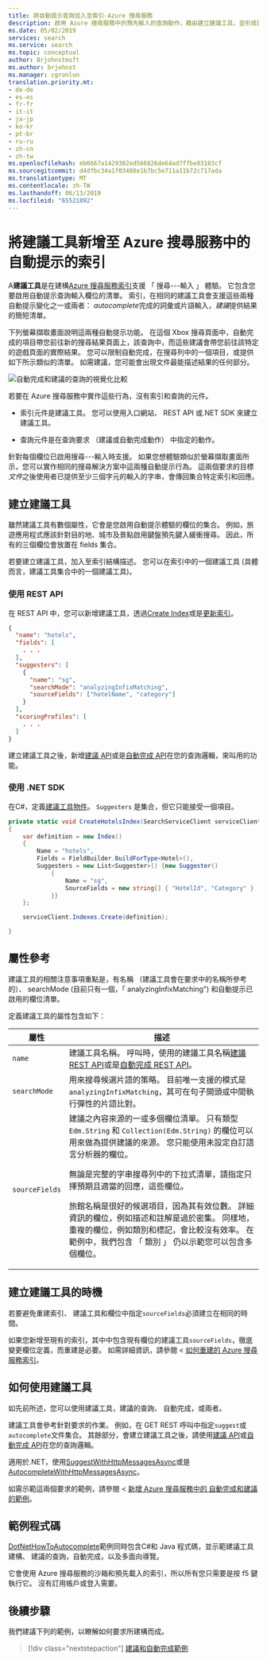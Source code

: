 ```yaml
---
title: 將自動提示查詢加入至索引-Azure 搜尋服務
description: 啟用 Azure 搜尋服務中的預先輸入的查詢動作，藉由建立建議工具，並形成要求，以叫用自動完成或 autosuggested 查詢詞彙。
ms.date: 05/02/2019
services: search
ms.service: search
ms.topic: conceptual
author: Brjohnstmsft
ms.author: brjohnst
ms.manager: cgronlun
translation.priority.mt:
- de-de
- es-es
- fr-fr
- it-it
- ja-jp
- ko-kr
- pt-br
- ru-ru
- zh-cn
- zh-tw
ms.openlocfilehash: eb6667a1429382ed566826de64ad7ffbe83183cf
ms.sourcegitcommit: d4dfbc34a1f03488e1b7bc5e711a11b72c717ada
ms.translationtype: MT
ms.contentlocale: zh-TW
ms.lasthandoff: 06/13/2019
ms.locfileid: "65521892"
---
```

# <a name="add-suggesters-to-an-index-for-typeahead-in-azure-search"></a>將建議工具新增至 Azure 搜尋服務中的自動提示的索引

A**建議工具**是在建構[Azure 搜尋服務索引](search-what-is-an-index.md)支援 「 搜尋---輸入 」 體驗。 它包含您要啟用自動提示查詢輸入欄位的清單。 索引，在相同的建議工具會支援這些兩種自動提示變化之一或兩者： *autocomplete*完成的詞彙或片語輸入，*建議*提供結果的簡短清單。 

下列螢幕擷取畫面說明這兩種自動提示功能。 在這個 Xbox 搜尋頁面中，自動完成的項目帶您前往新的搜尋結果頁面上，該查詢中，而這些建議會帶您前往該特定的遊戲頁面的實際結果。 您可以限制自動完成，在搜尋列中的一個項目，或提供如下所示類似的清單。 如需建議，您可能會出現文件最能描述結果的任何部分。

![自動完成和建議的查詢的視覺化比較](./media/index-add-suggesters/visual-comparison-suggest-complete.png "的自動完成和建議的查詢的視覺化比較")

若要在 Azure 搜尋服務中實作這些行為，沒有索引和查詢的元件。 

+ 索引元件是建議工具。 您可以使用入口網站、 REST API 或.NET SDK 來建立建議工具。 

+ 查詢元件是在查詢要求 （建議或自動完成動作） 中指定的動作。 

針對每個欄位已啟用搜尋---輸入時支援。 如果您想體驗類似於螢幕擷取畫面所示，您可以實作相同的搜尋解決方案中這兩種自動提示行為。 這兩個要求的目標*文件*之後使用者已提供至少三個字元的輸入的字串，會傳回集合特定索引和回應。

## <a name="create-a-suggester"></a>建立建議工具

雖然建議工具有數個屬性，它會是您啟用自動提示體驗的欄位的集合。 例如，旅遊應用程式應該針對目的地、城市及景點啟用鍵盤預先鍵入緩衝搜尋。 因此，所有的三個欄位會放置在 fields 集合。

若要建立建議工具，加入至索引結構描述。 您可以在索引中的一個建議工具 (具體而言，建議工具集合中的一個建議工具)。 

### <a name="use-the-rest-api"></a>使用 REST API

在 REST API 中，您可以新增建議工具，透過[Create Index](https://docs.microsoft.com/rest/api/searchservice/create-index)或是[更新索引](https://docs.microsoft.com/rest/api/searchservice/update-index)。 

  ```json
  {
    "name": "hotels",
    "fields": [
      . . .
    ],
    "suggesters": [
      {
        "name": "sg",
        "searchMode": "analyzingInfixMatching",
        "sourceFields": ["hotelName", "category"]
      }
    ],
    "scoringProfiles": [
      . . .
    ]
  }
  ```
建立建議工具之後，新增[建議 API](https://docs.microsoft.com/rest/api/searchservice/suggestions)或是[自動完成 API](https://docs.microsoft.com/rest/api/searchservice/autocomplete)在您的查詢邏輯，來叫用的功能。

### <a name="use-the-net-sdk"></a>使用 .NET SDK

在C#，定義[建議工具物件](https://docs.microsoft.com/dotnet/api/microsoft.azure.search.models.suggester?view=azure-dotnet)。 `Suggesters` 是集合，但它只能接受一個項目。 

```csharp
private static void CreateHotelsIndex(SearchServiceClient serviceClient)
{
    var definition = new Index()
    {
        Name = "hotels",
        Fields = FieldBuilder.BuildForType<Hotel>(),
        Suggesters = new List<Suggester>() {new Suggester()
            {
                Name = "sg",
                SourceFields = new string[] { "HotelId", "Category" }
            }}
    };

    serviceClient.Indexes.Create(definition);

}
```

## <a name="property-reference"></a>屬性參考

建議工具的相關注意事項重點是，有名稱 （建議工具會在要求中的名稱所參考的）、 searchMode (目前只有一個，「 analyzingInfixMatching") 和自動提示已啟用的欄位清單。 

定義建議工具的屬性包含如下：

|屬性      |描述      |
|--------------|-----------------|
|`name`        |建議工具名稱。 呼叫時，使用的建議工具名稱[建議 REST API](https://docs.microsoft.com/rest/api/searchservice/suggestions)或是[自動完成 REST API](https://docs.microsoft.com/rest/api/searchservice/autocomplete)。|
|`searchMode`  |用來搜尋候選片語的策略。 目前唯一支援的模式是 `analyzingInfixMatching`，其可在句子開頭或中間執行彈性的片語比對。|
|`sourceFields`|建議之內容來源的一或多個欄位清單。 只有類型 `Edm.String` 和 `Collection(Edm.String)` 的欄位可以用來做為提供建議的來源。 您只能使用未設定自訂語言分析器的欄位。<p/>無論是完整的字串搜尋列中的下拉式清單，請指定只擇預期且適當的回應，這些欄位。<p/>旅館名稱是很好的候選項目，因為其有效位數。 詳細資訊的欄位，例如描述和註解是過於密集。 同樣地，重複的欄位，例如類別和標記，會比較沒有效率。 在範例中，我們包含 「 類別 」 仍以示範您可以包含多個欄位。 |

## <a name="when-to-create-a-suggester"></a>建立建議工具的時機

若要避免重建索引、 建議工具和欄位中指定`sourceFields`必須建立在相同的時間。

如果您新增至現有的索引，其中中包含現有欄位的建議工具`sourceFields`，徹底變更欄位定義，而重建是必要。 如需詳細資訊，請參閱 <<c0> [ 如何重建的 Azure 搜尋服務索引](search-howto-reindex.md)。

## <a name="how-to-use-a-suggester"></a>如何使用建議工具

如先前所述，您可以使用建議工具，建議的查詢、 自動完成，或兩者。 

建議工具會參考針對要求的作業。 例如，在 GET REST 呼叫中指定`suggest`或`autocomplete`文件集合。 其餘部分，會建立建議工具之後，請使用[建議 API](https://docs.microsoft.com/rest/api/searchservice/suggestions)或[自動完成 API](https://docs.microsoft.com/rest/api/searchservice/autocomplete)在您的查詢邏輯。

適用於.NET，使用[SuggestWithHttpMessagesAsync](https://docs.microsoft.com/dotnet/api/microsoft.azure.search.idocumentsoperations.suggestwithhttpmessagesasync?view=azure-dotnet)或是[AutocompleteWithHttpMessagesAsync](https://docs.microsoft.com/dotnet/api/microsoft.azure.search.idocumentsoperations.autocompletewithhttpmessagesasync?view=azure-dotnet&viewFallbackFrom=azure-dotnet)。

如需示範這兩個要求的範例，請參閱 <<c0> [ 新增 Azure 搜尋服務中的 自動完成和建議的範例](search-autocomplete-tutorial.md)。

## <a name="sample-code"></a>範例程式碼

[DotNetHowToAutocomplete](https://github.com/Azure-Samples/search-dotnet-getting-started/tree/master/DotNetHowToAutocomplete)範例同時包含C#和 Java 程式碼，並示範建議工具建構、 建議的查詢，自動完成，以及多面向導覽。 

它會使用 Azure 搜尋服務的沙箱和預先載入的索引，所以所有您只需要是按 f5 鍵執行它。 沒有訂用帳戶或登入需要。

## <a name="next-steps"></a>後續步驟

我們建議下列的範例，以瞭解如何要求所建構而成。

> [!div class="nextstepaction"]
> [建議和自動完成範例](search-autocomplete-tutorial.md) 
